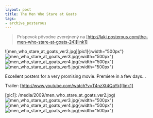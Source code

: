 ```yaml
---
layout: post
title: The Men Who Stare at Goats
tags:
- archive_posterous
---
```

> Príspevok pôvodne zverejnený na [http://laki.posterous.com/the-men-who-stare-at-goats-24][link1]

![men_who_stare_at_goats_ver2.jpg][pic1]{:width="500px"}
![men_who_stare_at_goats_ver3.jpg](/media/2009/men_who_stare_at_goats_ver3.jpg){:width="500px"}
![men_who_stare_at_goats_ver4.jpg](/media/2009/men_who_stare_at_goats_ver4.jpg){:width="500px"}
![men_who_stare_at_goats_ver5.jpg](/media/2009/men_who_stare_at_goats_ver5.jpg){:width="500px"}

Excellent posters for a very promising movie. Premiere in a few days…

Trailer:
[http://www.youtube.com/watch?v=T4nzXt4QaYk][link1]

[link1]: http://laki.posterous.com/the-men-who-stare-at-goats-24
[link2]: http://www.youtube.com/watch?v=T4nzXt4QaYk
[pic1]: /media/2009/men_who_stare_at_goats_ver2.jpg)
![men_who_stare_at_goats_ver3.jpg](/media/2009/men_who_stare_at_goats_ver3.jpg){:width="500px"}
![men_who_stare_at_goats_ver4.jpg](/media/2009/men_who_stare_at_goats_ver4.jpg){:width="500px"}
![men_who_stare_at_goats_ver5.jpg](/media/2009/men_who_stare_at_goats_ver5.jpg){:width="500px"}